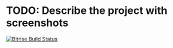 # TODO: Describe the project with screenshots
[![Bitrise Build Status](https://app.bitrise.io/app/686f97c49e309023/status.svg?token=mZuh6vu8n-QPFE-GTLJyTw&branch=master)](https://app.bitrise.io/app/686f97c49e309023)